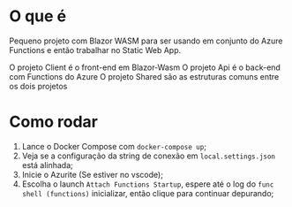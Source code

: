 # O que é

Pequeno projeto com Blazor WASM para ser usando em conjunto do Azure Functions e então trabalhar no Static Web App.

O projeto Client é o front-end em Blazor-Wasm
O projeto Api é o back-end com Functions do Azure
O projeto Shared são as estruturas comuns entre os dois projetos

# Como rodar

1. Lance o Docker Compose com `docker-compose up`;
2. Veja se a configuração da string de conexão em `local.settings.json` está alinhada;
3. Inicie o Azurite (Se estiver no vscode);
4. Escolha o launch `Attach Functions Startup`, espere até o log do `func shell (functions)` inicializar, então clique para continuar depurando;